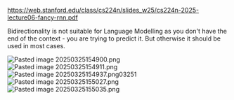 https://web.stanford.edu/class/cs224n/slides_w25/cs224n-2025-lecture06-fancy-rnn.pdf

Bidirectionality is not suitable for Language Modelling as you don't have the end of the context - you are trying to predict it. But otherwise it should be used in most cases.

![Pasted image 20250325154900.png](ml_interview_prep_notes/Interview_prep/DL/attachments/e44bd68cefc61b4612a1a32bcaad6b92.png)![Pasted image 20250325154911.png](../../../DL/attachments/cef9b10ef48dd86c183bef3f4cf3479a.png)![Pasted image 20250325154937.png](ml_interview_prep_notes/Interview_prep/DL/attachments/c087a45e984f3b71ed0cc1fed43176ea.png)03251![Pasted image 20250325155027.png](../../../DL/attachments/a1a5bcdb5fd0a224b701a5960eb1d80b.png)![Pasted image 20250325155035.png](ml_interview_prep_notes/Interview_prep/DL/attachments/310ece0b4b3706c14631ed8ae76d9917.png)
